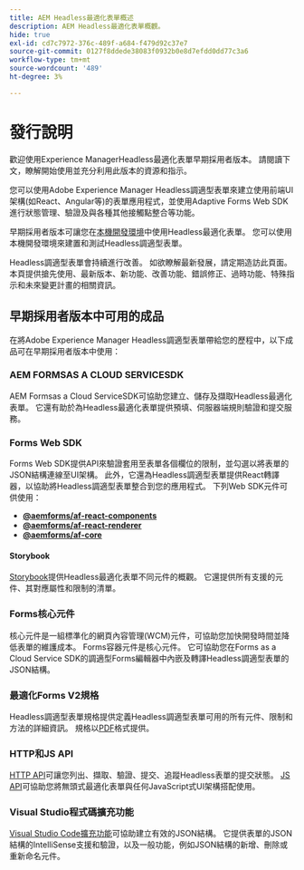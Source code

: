 ```yaml
---
title: AEM Headless最適化表單概述
description: AEM Headless最適化表單概觀。
hide: true
exl-id: cd7c7972-376c-489f-a684-f479d92c37e7
source-git-commit: 0127f8ddede38083f0932b0e8d7efdd0dd77c3a6
workflow-type: tm+mt
source-wordcount: '489'
ht-degree: 3%

---
```



# 發行說明

歡迎使用Experience ManagerHeadless最適化表單早期採用者版本。 請閱讀下文，瞭解開始使用並充分利用此版本的資源和指示。

您可以使用Adobe Experience Manager Headless調適型表單來建立使用前端UI架構(如React、Angular等)的表單應用程式，並使用Adaptive Forms Web SDK進行狀態管理、驗證及與各種其他接觸點整合等功能。

早期採用者版本可讓您在[本機開發環境](setup-development-environment.md)中使用Headless最適化表單。 您可以使用本機開發環境來建置和測試Headless調適型表單。

Headless調適型表單會持續進行改善。 如欲瞭解最新發展，請定期造訪此頁面。 本頁提供搶先使用、最新版本、新功能、改善功能、錯誤修正、過時功能、特殊指示和未來變更計畫的相關資訊。

<!-- 

## July 2022 (v0.22.1)

### New features

* Introduced the `validateFormData` API. It validates all the components against the rules and constraints an returns the list of errors. The validation takes place on the server.
* Introduced the `FormLoad` event.
* Introduced the `importData` and `exportData`.
* You can now dynamically add or remove items, that expect unqiue values, from a repeatable panel. You can use the `minItems` and `maxitems` constraint to set limit of item.
* You can now use constraint to set maximum file upload size, accepted file types, minimum files, and maximum files to upload.

### Improvements and bug fixes

* The service was executing some event handlers twice. The issue is fixed.
* Fixing Data Generation with different values of dataRef, name and type.

<!-- ### React Renderer component -->

## 早期採用者版本中可用的成品

在將Adobe Experience Manager Headless調適型表單帶給您的歷程中，以下成品可在早期採用者版本中使用：

### AEM FORMSAS A CLOUD SERVICESDK

AEM Formsas a Cloud ServiceSDK可協助您建立、儲存及擷取Headless最適化表單。 它還有助於為Headless最適化表單提供預填、伺服器端規則驗證和提交服務。

### Forms Web SDK

Forms Web SDK提供API來驗證套用至表單各個欄位的限制，並勾選以將表單的JSON結構連線至UI架構。 此外，它還為Headless調適型表單提供React&#x200B;轉譯器，以協助將Headless調適型表單整合到您的應用程式。 下列Web SDK元件可供使用：

* **[@aemforms/af-react-components](https://www.npmjs.com/package/@aemforms/af-react-components)**
* **[@aemforms/af-react-renderer](https://www.npmjs.com/package/@aemforms/af-react-renderer)**
* **[@aemforms/af-core](https://www.npmjs.com/package/@aemforms/af-core)**

<!-- npm i --save @aemforms/af-react-components @aemforms/af-react-renderer @aemforms/af-core -->

#### Storybook

[Storybook](https://opensource.adobe.com/aem-forms-af-runtime/storybook/)提供Headless最適化表單不同元件的概觀。 它還提供所有支援的元件、其對應屬性和限制的清單。

### Forms核心元件

<!-- Forms components are the structural elements that constitute the content of the form being authored. These components provide various form fields and ability to customize those fields. -->

核心元件是一組標準化的網頁內容管理(WCM)元件，可協助您加快開發時間並降低表單的維護成本。 Forms容器元件是核心元件。 它可協助您在Forms as a Cloud Service SDK的調適型Forms編輯器中內嵌及轉譯Headless調適型表單的JSON結構。

### 最適化Forms V2規格

Headless調適型表單規格提供定義Headless調適型表單可用的所有元件、限制和方法的詳細資訊。 規格以[PDF](/help/assets/Headless-Adaptive-Form-Specification.pdf)格式提供。

### HTTP和JS API

[HTTP API](https://opensource.adobe.com/aem-forms-af-runtime/api/)可讓您列出、擷取、驗證、提交、追蹤Headless表單的提交狀態。 [JS API](https://opensource.adobe.com/aem-forms-af-runtime/jsdocs/)可協助您將無頭式最適化表單與任何JavaScript式UI架構搭配使用。

### Visual Studio程式碼擴充功能

[Visual Studio Code擴充功能](visual-studio-code-extension-for-headless-adaptive-forms.md)可協助建立有效的JSON結構。 它提供表單的JSON結構的IntelliSense支援和驗證，以及一般功能，例如JSON結構的新增、刪除或重新命名元件。

<!-- ## What's next

The following features would be available in upcoming releases:

* HTTP APIs to invoke a business logic.
* Server-side capabilities (Prefill, server-side validation, generating Document of Record (DoR), Submitting to a Form Data Model or using Form Data Models for creating rules, and more).
* Continuous improvements to specifications and Headless adaptive form runtime.
* Use  Adaptive Forms editor for easier management and authoring Headless adaptive forms.
-->